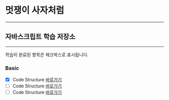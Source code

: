 # 멋쟁이 사자처럼
---
## 자바스크립트 학습 저장소
---

학습이 완료된 항목은 체크박스로 표시됩니다.

### Basic

- [x] Code Structure [바로가기](https://www.naver.com)
- [ ] Code Structure [바로가기](https://www.naver.com)
- [ ] Code Structure [바로가기](https://www.naver.com)